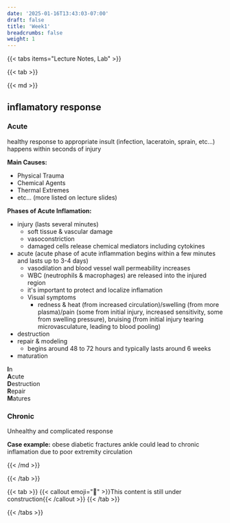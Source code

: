 ```yaml
---
date: '2025-01-16T13:43:03-07:00'
draft: false
title: 'Week1'
breadcrumbs: false
weight: 1
---
```


{{< tabs items="Lecture Notes, Lab" >}}

{{< tab >}}

{{< md >}}

## inflamatory response

### Acute
healthy response to appropriate insult (infection, laceratoin, sprain, etc...) happens within seconds of injury

**Main Causes:**
- Physical Trauma
- Chemical Agents
- Thermal Extremes
- etc... (more listed on lecture slides)

**Phases of Acute Inflamation:**
- injury (lasts several minutes)
    - soft tissue & vascular damage
    - vasoconstriction
    - damaged cells release chemical mediators including cytokines
- acute (acute phase of acute inflammation begins within a few minutes and lasts up to 3-4 days)
    - vasodilation and blood vessel wall permeability increases
    - WBC (neutrophils & macrophages) are released into the injured region
    - it's important to protect and localize inflamation
    - Visual symptoms
        - redness & heat (from increased circulation)/swelling (from more plasma)/pain (some from initial injury, increased sensitivity, some from swelling pressure), bruising (from initial injury tearing microvasculature, leading to blood pooling)
- destruction
- repair & modeling
    - begins around 48 to 72 hours and typically lasts around 6 weeks
- maturation

**I**n  
**A**cute  
**D**estruction  
**R**epair  
**M**atures

### Chronic
Unhealthy and complicated response

**Case example:** obese diabetic fractures ankle could lead to chronic inflamation due to poor extremity circulation


{{< /md >}}

{{< /tab >}}

{{< tab >}}
{{< callout emoji="🔨" >}}This content is still under construction{{< /callout >}}
{{< /tab >}}

{{< /tabs >}}
